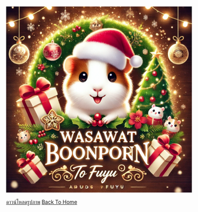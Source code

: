
![รูปภาพตัวอย่าง](Img/Christmas.png)

[ดาวน์โหลดรูปภาพ](Img/Christmas.png)
[Back To Home](README.md)
